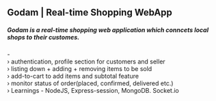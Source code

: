 <h2>Godam | Real-time Shopping WebApp</h2>
<h5>Godam is a real-time shopping web application which conncets local shops to their customes.</h5>  - <br/>
› authentication, profile section for customers and seller <br/>
› listing down + adding + removing items to be sold <br/>
› add-to-cart to add items and subtotal feature <br/>
› monitor status of order(placed, confirmed, delivered etc.) <br/>
› Learnings - NodeJS, Express-session, MongoDB. Socket.io <br/>
